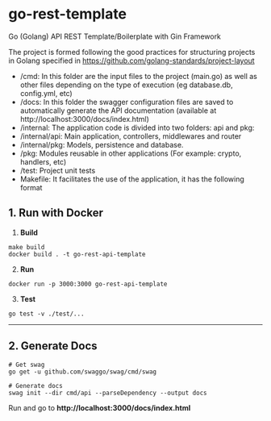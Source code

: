 # go-rest-template

Go (Golang) API REST Template/Boilerplate with Gin Framework

The project is formed following the good practices for structuring projects in Golang specified in https://github.com/golang-standards/project-layout
* /cmd: In this folder are the input files to the project (main.go) as well as other files depending on the type of execution (eg database.db, config.yml, etc)
* /docs: In this folder the swagger configuration files are saved to automatically generate the API documentation (available at http://localhost:3000/docs/index.html)
* /internal: The application code is divided into two folders: api and pkg:
* /internal/api: Main application, controllers, middlewares and router
* /internal/pkg: Models, persistence and database.
* /pkg: Modules reusable in other applications (For example: crypto, handlers, etc)
* /test: Project unit tests
* Makefile: It facilitates the use of the application, it has the following format


## 1. Run with Docker

1. **Build**

```shell script
make build
docker build . -t go-rest-api-template
```

2. **Run**

```shell script
docker run -p 3000:3000 go-rest-api-template
```

3. **Test**

```shell script
go test -v ./test/...
```

_______

## 2. Generate Docs

```shell script
# Get swag
go get -u github.com/swaggo/swag/cmd/swag

# Generate docs
swag init --dir cmd/api --parseDependency --output docs
```

Run and go to **http://localhost:3000/docs/index.html**
